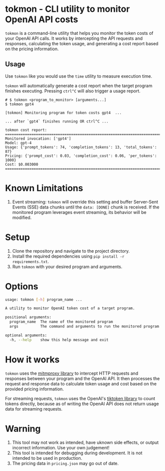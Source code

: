 # tokmon - CLI utility to monitor OpenAI API costs

`tokmon` is a command-line utility that helps you monitor the token costs of your OpenAI API calls. It works by intercepting the API requests and responses, calculating the token usage, and generating a cost report based on the pricing information.

## Usage

Use `tokmon` like you would use the `time` utility to measure execution time.

`tokmon` will automatically generate a cost report when the target program finishes executing. Pressing `ctrl^C` will also trigger a usage report.

```
# $ tokmon <program_to_monitor> [arguments...]
$ tokmon gpt4

[tokmon] Monitoring program for token costs gpt4  ...

... after `gpt4` finishes running OR ctrl^C ...

tokmon cost report:
================================================================================
Monitored invocation: ['gpt4']
Model: gpt-4
Usage: {'prompt_tokens': 74, 'completion_tokens': 13, 'total_tokens': 87}
Pricing: {'prompt_cost': 0.03, 'completion_cost': 0.06, 'per_tokens': 1000}
Cost: $0.003000
================================================================================
```

# Known Limitations
1. Event streaming: `tokmon` will override this setting and buffer Server-Sent Events (SSE) data chunks until the `data: [DONE]` chunk is received. If the monitored program leverages event streaming, its behavior will be modified.

# Setup
1. Clone the repository and navigate to the project directory.
2. Install the required dependencies using `pip install -r requirements.txt`.
3. Run `tokmon` with your desired program and arguments.

# Options
```bash
usage: tokmon [-h] program_name ...

A utility to monitor OpenAI token cost of a target program.

positional arguments:
  program_name  The name of the monitored program
  args          The command and arguments to run the monitored program

optional arguments:
  -h, --help    show this help message and exit
```

# How it works
`tokmon` uses the [mitmproxy library](https://github.com/mitmproxy/mitmproxy) to intercept HTTP requests and responses between your program and the OpenAI API. It then processes the request and response data to calculate token usage and cost based on the provided pricing information.

For streaming requests, `tokmon` uses the OpenAI's [tiktoken library](https://github.com/openai/tiktoken) to count tokens directly, because as of writing the OpenAI API does not return usage data for streaming requests.

# Warning
1. This tool may not work as intended, have uknown side effects, or output incorrect information. Use your own judgement!
2. This tool is intended for debugging during development. It is not intended to be used in production.
3. The pricing data in `pricing.json` may go out of date.
